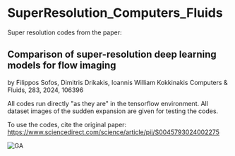 # SuperResolution_Computers_Fluids
Super resolution codes from the paper:
## Comparison of super-resolution deep learning models for flow imaging
by Filippos Sofos, Dimitris Drikakis, Ioannis William Kokkinakis
Computers & Fluids, 283, 2024, 106396

All codes run directly "as they are" in the tensorflow environment.
All dataset images of the sudden expansion are given for testing the codes.

To use the codes, cite the original paper:
https://www.sciencedirect.com/science/article/pii/S0045793024002275

![GA](https://github.com/user-attachments/assets/c6587b5d-5519-4ab7-9cbb-453f435b3a5d)
